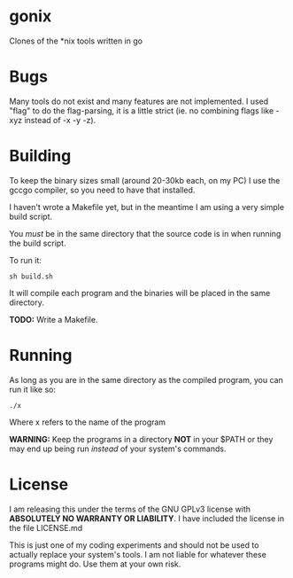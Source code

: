 # gonix
Clones of the *nix tools written in go

# Bugs
Many tools do not exist and many features are not implemented.
I used "flag" to do the flag-parsing, it is a little strict (ie. no combining flags like -xyz instead of -x -y -z).

# Building
To keep the binary sizes small (around 20-30kb each, on my PC) I use the gccgo compiler, so you need to have that installed.

I haven't wrote a Makefile yet, but in the meantime I am using a very simple build script.

You *must* be in the same directory that the source code is in when running the build script.

To run it:

    sh build.sh

It will compile each program and the binaries will be placed in the same directory.

**TODO:** Write a Makefile.

# Running
As long as you are in the same directory as the compiled program, you can run it like so:

    ./x
Where x refers to the name of the program

**WARNING:** Keep the programs in a directory **NOT** in your $PATH or they may end up being run *instead* of your system's commands.

# License
I am releasing this under the terms of the GNU GPLv3 license with **ABSOLUTELY NO WARRANTY OR LIABILITY**.
I have included the license in the file LICENSE.md

This is just one of my coding experiments and should not be used to actually replace your system's tools.
I am not liable for whatever these programs might do. Use them at your own risk.
